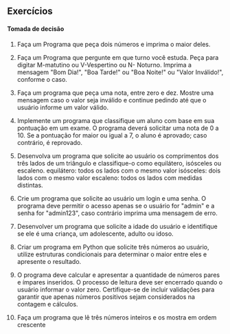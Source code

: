 ## Exercícios 
#### Tomada de decisão 

1. Faça um Programa que peça dois números e imprima o maior deles.

2. Faça um Programa que pergunte em que turno você estuda. Peça para
digitar M-matutino ou V-Vespertino ou N- Noturno. Imprima a mensagem "Bom
Dia!", "Boa Tarde!" ou "Boa Noite!" ou "Valor Inválido!", conforme o caso.

3. Faça um programa que peça uma nota, entre zero e dez. Mostre uma
mensagem caso o valor seja inválido e continue pedindo até que o usuário
informe um valor válido.

4. Implemente um programa que classifique um aluno com base em sua
pontuação em um exame. O programa deverá solicitar uma nota de 0 a 10. Se
a pontuação for maior ou igual a 7, o aluno é aprovado; caso contrário, é
reprovado.

5. Desenvolva um programa que solicite ao usuário os comprimentos dos três
lados de um triângulo e classifique-o como equilátero, isósceles ou escaleno.
equilátero: todos os lados com o mesmo valor
isósceles: dois lados com o mesmo valor
escaleno: todos os lados com medidas distintas.

6. Crie um programa que solicite ao usuário um login e uma senha. O
programa deve permitir o acesso apenas se o usuário for "admin" e a senha
for "admin123", caso contrário imprima uma mensagem de erro.

7. Desenvolver um programa que solicite a idade do usuário e identifique se
ele é uma criança, um adolescente, adulto ou idoso.

8. Criar um programa em Python que solicite três números ao usuário, utilize
estruturas condicionais para determinar o maior entre eles e apresente o
resultado.

9. O programa deve calcular e apresentar a quantidade de números pares e
ímpares inseridos. O processo de leitura deve ser encerrado quando o usuário
informar o valor zero. Certifique-se de incluir validações para garantir que
apenas números positivos sejam considerados na contagem e cálculos.

10. Faça um programa que lê três números inteiros e os mostra em ordem
crescente